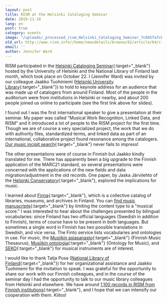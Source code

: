 ```yaml
---
layout: post
title: RISM at the Helsinki Cataloging Seminar
date: 2019-11-18
lang: en
post: true
category: events
image: "/uploads/_processed_/csm_Helsinki_Cataloging_Seminar_7c045fa7cb.jpg"
old_url: http://www.rism.info//home/newsdetails/browse/62/article/64/rism-at-the-helsinki-cataloging-seminar.html
email: ''
author: Jennifer Ward
---
```



RISM participated in the [Helsinki Cataloging Seminar](https://www.kiwi.fi/pages/viewpage.action?pageId=113248950){:target="_blank"} hosted by the University of Helsinki and the National Library of Finland last month, which took place on October 22. I (Jennifer Ward) was invited by our colleague Jaakko Tuohiniemi ([Helsinki University Library](https://www.helsinki.fi/en/helsinki-university-library){:target="_blank"}) to hold to keynote address for an audience that was made up of catalogers from around Finland. Most of the people in the auditorium were from institutions in Helsinki or nearby, and about 200 people joined us online to participate (see the first link above for slides).

I found out I was the first international speaker to give a presentation at their seminar. My paper was called "Musical Work Recognition, Linked Data, and RISM" and it introduced a lot of people to the RISM project for the first time. Though we are of course a very specialized project, the work that we do with authority files, standardized terms, and linked data as part of an international, collaborative project found resonance among the catalogers. [Our music incipit search](https://opac.rism.info/index.php?id=3&L=0){:target="_blank"} never fails to impress!

The other presentations were of course in Finnish but Jaakko kindly translated for me. There has apparently been a big upgrade to the Finnish application of the MARC21 standard, so several presentations were concerned with the applications of the new fields and data migration/adjustment in the old records. One paper, by Jaska Järvilehto of the [Helsinki Conservatory](https://www.konservatorio.fi/in-english/){:target="_blank"}, explored the implications for music.

I learned about [Finna](https://finna.fi/Content/about?lng=en-gb){:target="_blank"}, which is a collective catalog of libraries, museums, and archives in Finland. You can [find music manuscripts](https://finna.fi/Search/Advanced){:target="_blank"} by limiting the content type to a "musical score." I was interested to hear about the challenges presented by bilingual vocabularies: since Finland has two official languages (Swedish in addition to Finnish), terms of course have to be present in both languages. But sometimes a single word in Finnish has two possible translations in Swedish, and vice versa. The Finto service lists vocabularies and ontologies in use. For music, the [Musiikin asiasanasto](https://finto.fi/musa/en/){:target="_blank"} (Finnish Music Thesaurus), [Musiikin ontologia](https://finto.fi/muso/en/){:target="_blank"} (Ontology for Music), and [SEKO](https://finto.fi/seko/en/){:target="_blank"} for musical instruments are of interest.

I would like to thank Tatja Pusa ([National Library of Finland](https://www.kansalliskirjasto.fi/en){:target="_blank"}) for her organizational assistance and Jaakko Tuohiniemi for the invitation to speak. I was grateful for the opportunity to share our work with our Finnish colleagues, and in the course of the seminar day I had the opportunity to talk to our music library colleagues from Helsinki and elsewhere. We have around [1,100 records in RISM from Finnish institutions](https://opac.rism.info/search?View=rism&siglum=FIN-*&Language=en){:target="_blank"}, and I hope that we can intensify our cooperation with them. _Kiitos_!



<script type="text/javascript">var switchTo5x=true;</script><script type="text/javascript" src="http://w.sharethis.com/button/buttons.js"></script><script type="text/javascript">stLight.options({publisher: "9b601438-1ce1-49d8-bfd7-9cff5df54c17", doNotHash: false, doNotCopy: false, hashAddressBar: false});</script>